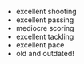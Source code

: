 
* excellent shooting
* excellent passing
* mediocre scoring
* excellent tackling
* excellent pace
* old and outdated!

